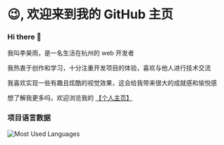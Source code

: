 # 😉, 欢迎来到我的 GitHub 主页

### Hi there 👋

我叫李昊雨，是一名生活在杭州的 web 开发者

我热衷于创作和学习，十分注重开发项目的体验，喜欢与他人进行技术交流

我喜欢实现一些有趣且炫酷的视觉效果，这会给我带来很大的成就感和愉悦感

想了解我更多吗，欢迎浏览我的 [【个人主页】](https://personnal-website-plum.vercel.app/#/)

### 项目语言数据

![Most Used Languages](https://graycatli.github.io/personnalWebsite.github.io/#/)
